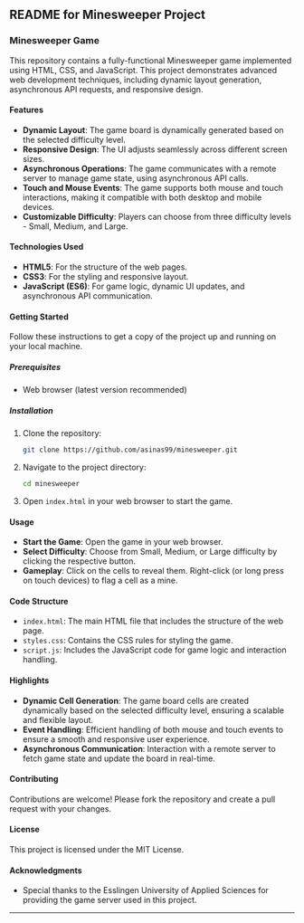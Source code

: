 ## README for Minesweeper Project

### Minesweeper Game

This repository contains a fully-functional Minesweeper game implemented using HTML, CSS, and JavaScript. This project demonstrates advanced web development techniques, including dynamic layout generation, asynchronous API requests, and responsive design. 

#### Features

- **Dynamic Layout**: The game board is dynamically generated based on the selected difficulty level.
- **Responsive Design**: The UI adjusts seamlessly across different screen sizes.
- **Asynchronous Operations**: The game communicates with a remote server to manage game state, using asynchronous API calls.
- **Touch and Mouse Events**: The game supports both mouse and touch interactions, making it compatible with both desktop and mobile devices.
- **Customizable Difficulty**: Players can choose from three difficulty levels - Small, Medium, and Large.

#### Technologies Used

- **HTML5**: For the structure of the web pages.
- **CSS3**: For the styling and responsive layout.
- **JavaScript (ES6)**: For game logic, dynamic UI updates, and asynchronous API communication.

#### Getting Started

Follow these instructions to get a copy of the project up and running on your local machine.

##### Prerequisites

- Web browser (latest version recommended)

##### Installation

1. Clone the repository:
   ```sh
   git clone https://github.com/asinas99/minesweeper.git
   ```
2. Navigate to the project directory:
   ```sh
   cd minesweeper
   ```
3. Open `index.html` in your web browser to start the game.

#### Usage

- **Start the Game**: Open the game in your web browser.
- **Select Difficulty**: Choose from Small, Medium, or Large difficulty by clicking the respective button.
- **Gameplay**: Click on the cells to reveal them. Right-click (or long press on touch devices) to flag a cell as a mine.

#### Code Structure

- `index.html`: The main HTML file that includes the structure of the web page.
- `styles.css`: Contains the CSS rules for styling the game.
- `script.js`: Includes the JavaScript code for game logic and interaction handling.

#### Highlights

- **Dynamic Cell Generation**: The game board cells are created dynamically based on the selected difficulty level, ensuring a scalable and flexible layout.
- **Event Handling**: Efficient handling of both mouse and touch events to ensure a smooth and responsive user experience.
- **Asynchronous Communication**: Interaction with a remote server to fetch game state and update the board in real-time.

#### Contributing

Contributions are welcome! Please fork the repository and create a pull request with your changes.

#### License

This project is licensed under the MIT License.

#### Acknowledgments

- Special thanks to the Esslingen University of Applied Sciences for providing the game server used in this project.

---
